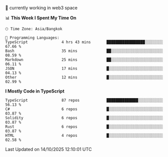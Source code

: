 🔭 currently working in web3 space

<!--START_SECTION:waka-->
📊 **This Week I Spent My Time On** 

```text
🕑︎ Time Zone: Asia/Bangkok

💬 Programming Languages: 
TypeScript               4 hrs 43 mins       █████████████████░░░░░░░░   67.66 % 
Bash                     35 mins             ██░░░░░░░░░░░░░░░░░░░░░░░   08.59 % 
Markdown                 25 mins             ██░░░░░░░░░░░░░░░░░░░░░░░   06.11 % 
JSON                     17 mins             █░░░░░░░░░░░░░░░░░░░░░░░░   04.13 % 
Other                    12 mins             █░░░░░░░░░░░░░░░░░░░░░░░░   02.99 % 
```

**I Mostly Code in TypeScript** 

```text
TypeScript               87 repos            ██████████████░░░░░░░░░░░   56.13 % 
C#                       6 repos             █░░░░░░░░░░░░░░░░░░░░░░░░   03.87 % 
Solidity                 6 repos             █░░░░░░░░░░░░░░░░░░░░░░░░   03.87 % 
Rust                     6 repos             █░░░░░░░░░░░░░░░░░░░░░░░░   03.87 % 
HTML                     4 repos             █░░░░░░░░░░░░░░░░░░░░░░░░   02.58 % 
```




 Last Updated on 14/10/2025 12:10:01 UTC
<!--END_SECTION:waka-->
